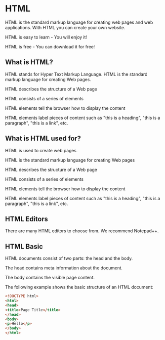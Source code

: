 # HTML

HTML is the standard markup language for creating web pages and web applications. With HTML you can create your own website.

HTML is easy to learn - You will enjoy it!

HTML is free - You can download it for free!

## What is HTML?

HTML stands for Hyper Text Markup Language. HTML is the standard markup language for creating Web pages.

HTML describes the structure of a Web page

HTML consists of a series of elements

HTML elements tell the browser how to display the content

HTML elements label pieces of content such as "this is a heading", "this is a paragraph", "this is a link", etc.

## What is HTML used for?

HTML is used to create web pages.

HTML is the standard markup language for creating Web pages

HTML describes the structure of a Web page

HTML consists of a series of elements

HTML elements tell the browser how to display the content

HTML elements label pieces of content such as "this is a heading", "this is a paragraph", "this is a link", etc.

## HTML Editors

There are many HTML editors to choose from. We recommend Notepad++.

## HTML Basic

HTML documents consist of two parts: the head and the body.

The head contains meta information about the document.

The body contains the visible page content.

The following example shows the basic structure of an HTML document:

```html
<!DOCTYPE html>
<html>
<head>
<title>Page Title</title>
</head>
<body>
<p>Hello</p>
</body>
</html>
```